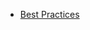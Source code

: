 - [Best Practices](https://github.com/ElectricPeelSoftware/iOS-Best-Practices/blob/master/Best%20Practices.md)
